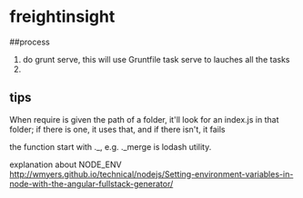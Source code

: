# freightinsight
##process
1. do grunt serve, this will use Gruntfile task serve to lauches all the tasks 
2. 


## tips
When require is given the path of a folder, it'll look for an index.js in that folder; if there is one, it uses that, and if there isn't, it fails

the function start with ._, e.g. ._merge is lodash utility.

explanation about NODE_ENV http://wmyers.github.io/technical/nodejs/Setting-environment-variables-in-node-with-the-angular-fullstack-generator/


